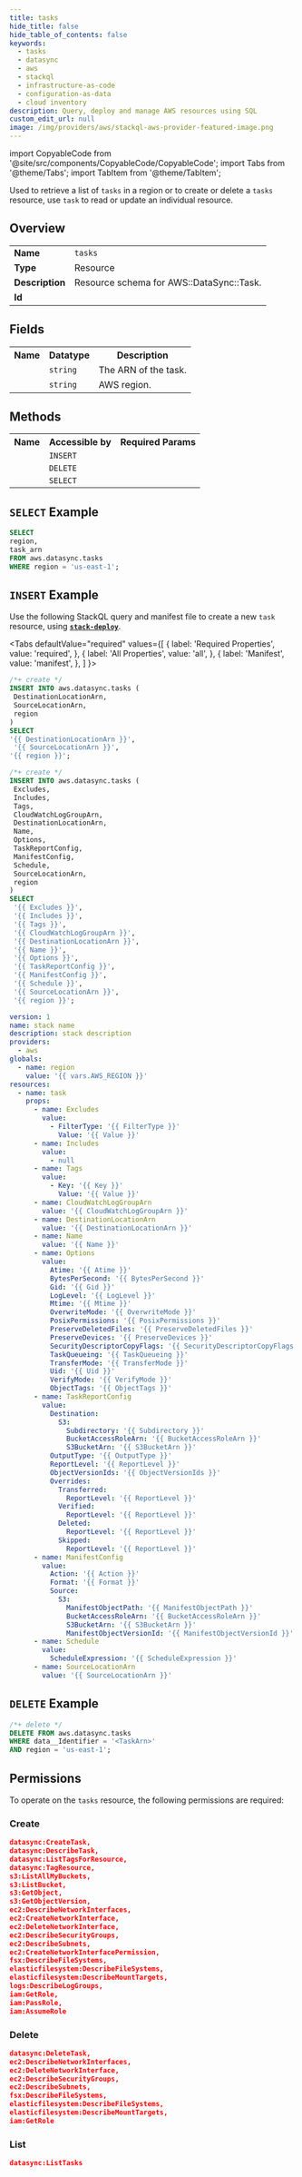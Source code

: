 ```yaml
---
title: tasks
hide_title: false
hide_table_of_contents: false
keywords:
  - tasks
  - datasync
  - aws
  - stackql
  - infrastructure-as-code
  - configuration-as-data
  - cloud inventory
description: Query, deploy and manage AWS resources using SQL
custom_edit_url: null
image: /img/providers/aws/stackql-aws-provider-featured-image.png
---
```


import CopyableCode from '@site/src/components/CopyableCode/CopyableCode';
import Tabs from '@theme/Tabs';
import TabItem from '@theme/TabItem';


Used to retrieve a list of <code>tasks</code> in a region or to create or delete a <code>tasks</code> resource, use <code>task</code> to read or update an individual resource.

## Overview
<table><tbody>
<tr><td><b>Name</b></td><td><code>tasks</code></td></tr>
<tr><td><b>Type</b></td><td>Resource</td></tr>
<tr><td><b>Description</b></td><td>Resource schema for AWS::DataSync::Task.</td></tr>
<tr><td><b>Id</b></td><td><CopyableCode code="aws.datasync.tasks" /></td></tr>
</tbody></table>

## Fields
<table><tbody>
<tr><th>Name</th><th>Datatype</th><th>Description</th></tr>
<tr><td><CopyableCode code="task_arn" /></td><td><code>string</code></td><td>The ARN of the task.</td></tr>
<tr><td><CopyableCode code="region" /></td><td><code>string</code></td><td>AWS region.</td></tr>

</tbody></table>

## Methods

<table><tbody>
  <tr>
    <th>Name</th>
    <th>Accessible by</th>
    <th>Required Params</th>
  </tr>
  <tr>
    <td><CopyableCode code="create_resource" /></td>
    <td><code>INSERT</code></td>
    <td><CopyableCode code="DestinationLocationArn, SourceLocationArn, region" /></td>
  </tr>
  <tr>
    <td><CopyableCode code="delete_resource" /></td>
    <td><code>DELETE</code></td>
    <td><CopyableCode code="data__Identifier, region" /></td>
  </tr>
  <tr>
    <td><CopyableCode code="list_resource" /></td>
    <td><code>SELECT</code></td>
    <td><CopyableCode code="region" /></td>
  </tr>
</tbody></table>

## `SELECT` Example
```sql
SELECT
region,
task_arn
FROM aws.datasync.tasks
WHERE region = 'us-east-1';
```

## `INSERT` Example

Use the following StackQL query and manifest file to create a new <code>task</code> resource, using [__`stack-deploy`__](https://pypi.org/project/stack-deploy/).

<Tabs
    defaultValue="required"
    values={[
      { label: 'Required Properties', value: 'required', },
      { label: 'All Properties', value: 'all', },
      { label: 'Manifest', value: 'manifest', },
    ]
}>
<TabItem value="required">

```sql
/*+ create */
INSERT INTO aws.datasync.tasks (
 DestinationLocationArn,
 SourceLocationArn,
 region
)
SELECT 
'{{ DestinationLocationArn }}',
 '{{ SourceLocationArn }}',
'{{ region }}';
```
</TabItem>
<TabItem value="all">

```sql
/*+ create */
INSERT INTO aws.datasync.tasks (
 Excludes,
 Includes,
 Tags,
 CloudWatchLogGroupArn,
 DestinationLocationArn,
 Name,
 Options,
 TaskReportConfig,
 ManifestConfig,
 Schedule,
 SourceLocationArn,
 region
)
SELECT 
 '{{ Excludes }}',
 '{{ Includes }}',
 '{{ Tags }}',
 '{{ CloudWatchLogGroupArn }}',
 '{{ DestinationLocationArn }}',
 '{{ Name }}',
 '{{ Options }}',
 '{{ TaskReportConfig }}',
 '{{ ManifestConfig }}',
 '{{ Schedule }}',
 '{{ SourceLocationArn }}',
 '{{ region }}';
```
</TabItem>
<TabItem value="manifest">

```yaml
version: 1
name: stack name
description: stack description
providers:
  - aws
globals:
  - name: region
    value: '{{ vars.AWS_REGION }}'
resources:
  - name: task
    props:
      - name: Excludes
        value:
          - FilterType: '{{ FilterType }}'
            Value: '{{ Value }}'
      - name: Includes
        value:
          - null
      - name: Tags
        value:
          - Key: '{{ Key }}'
            Value: '{{ Value }}'
      - name: CloudWatchLogGroupArn
        value: '{{ CloudWatchLogGroupArn }}'
      - name: DestinationLocationArn
        value: '{{ DestinationLocationArn }}'
      - name: Name
        value: '{{ Name }}'
      - name: Options
        value:
          Atime: '{{ Atime }}'
          BytesPerSecond: '{{ BytesPerSecond }}'
          Gid: '{{ Gid }}'
          LogLevel: '{{ LogLevel }}'
          Mtime: '{{ Mtime }}'
          OverwriteMode: '{{ OverwriteMode }}'
          PosixPermissions: '{{ PosixPermissions }}'
          PreserveDeletedFiles: '{{ PreserveDeletedFiles }}'
          PreserveDevices: '{{ PreserveDevices }}'
          SecurityDescriptorCopyFlags: '{{ SecurityDescriptorCopyFlags }}'
          TaskQueueing: '{{ TaskQueueing }}'
          TransferMode: '{{ TransferMode }}'
          Uid: '{{ Uid }}'
          VerifyMode: '{{ VerifyMode }}'
          ObjectTags: '{{ ObjectTags }}'
      - name: TaskReportConfig
        value:
          Destination:
            S3:
              Subdirectory: '{{ Subdirectory }}'
              BucketAccessRoleArn: '{{ BucketAccessRoleArn }}'
              S3BucketArn: '{{ S3BucketArn }}'
          OutputType: '{{ OutputType }}'
          ReportLevel: '{{ ReportLevel }}'
          ObjectVersionIds: '{{ ObjectVersionIds }}'
          Overrides:
            Transferred:
              ReportLevel: '{{ ReportLevel }}'
            Verified:
              ReportLevel: '{{ ReportLevel }}'
            Deleted:
              ReportLevel: '{{ ReportLevel }}'
            Skipped:
              ReportLevel: '{{ ReportLevel }}'
      - name: ManifestConfig
        value:
          Action: '{{ Action }}'
          Format: '{{ Format }}'
          Source:
            S3:
              ManifestObjectPath: '{{ ManifestObjectPath }}'
              BucketAccessRoleArn: '{{ BucketAccessRoleArn }}'
              S3BucketArn: '{{ S3BucketArn }}'
              ManifestObjectVersionId: '{{ ManifestObjectVersionId }}'
      - name: Schedule
        value:
          ScheduleExpression: '{{ ScheduleExpression }}'
      - name: SourceLocationArn
        value: '{{ SourceLocationArn }}'

```
</TabItem>
</Tabs>

## `DELETE` Example

```sql
/*+ delete */
DELETE FROM aws.datasync.tasks
WHERE data__Identifier = '<TaskArn>'
AND region = 'us-east-1';
```

## Permissions

To operate on the <code>tasks</code> resource, the following permissions are required:

### Create
```json
datasync:CreateTask,
datasync:DescribeTask,
datasync:ListTagsForResource,
datasync:TagResource,
s3:ListAllMyBuckets,
s3:ListBucket,
s3:GetObject,
s3:GetObjectVersion,
ec2:DescribeNetworkInterfaces,
ec2:CreateNetworkInterface,
ec2:DeleteNetworkInterface,
ec2:DescribeSecurityGroups,
ec2:DescribeSubnets,
ec2:CreateNetworkInterfacePermission,
fsx:DescribeFileSystems,
elasticfilesystem:DescribeFileSystems,
elasticfilesystem:DescribeMountTargets,
logs:DescribeLogGroups,
iam:GetRole,
iam:PassRole,
iam:AssumeRole
```

### Delete
```json
datasync:DeleteTask,
ec2:DescribeNetworkInterfaces,
ec2:DeleteNetworkInterface,
ec2:DescribeSecurityGroups,
ec2:DescribeSubnets,
fsx:DescribeFileSystems,
elasticfilesystem:DescribeFileSystems,
elasticfilesystem:DescribeMountTargets,
iam:GetRole
```

### List
```json
datasync:ListTasks
```

